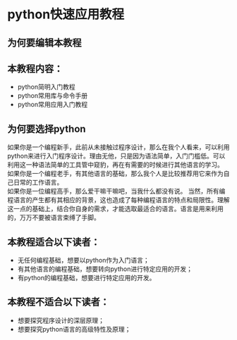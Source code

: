 # python快速应用教程

## 为何要编辑本教程


## 本教程内容：
- python简明入门教程
- python常用库与命令手册
- python常用应用入门教程

## 为何要选择python
如果你是一个编程新手，此前从未接触过程序设计，那么在我个人看来，可以利用python来进行入门程序设计。理由无他，只是因为语法简单，入门门槛低。可以利用这一种语法简单的工具管中窥豹，再在有需要的时候进行其他语言的学习。  
如果你是一个编程老手，有其他语言的基础，那么我个人是比较推荐用它来作为自己日常的工作语言。  
如果你是一位编程高手，那么爱干嘛干嘛吧，当我什么都没有说。
当然，所有编程语言的产生都有其相应的背景，这也造成了每种编程语言的特点和局限性。理解这一点的基础上，结合你自身的需求，才能选取最适合的语言。语言是用来利用的，万万不要被语言束缚了手脚。

## 本教程适合以下读者：

- 无任何编程基础，想要以python作为入门语言；
- 有其他语言的编程基础，想要转向python进行特定应用的开发；
- 有python的编程基础，想要进行特定应用的开发。

## 本教程不适合以下读者：
- 想要探究程序设计的深层原理；
- 想要探究python语言的高级特性及原理；
